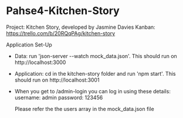 # Pahse4-Kitchen-Story

Project: Kitchen Story, developed by Jasmine Davies
Kanban: https://trello.com/b/20RQqPAg/kitchen-story

Application Set-Up

- Data: run 'json-server --watch mock_data.json'. This should run on http://localhost:3000

- Application: cd in the kitchen-story folder and run 'npm start'. This should run on http://localhost:3001

- When you get to /admin-login you can log in using these details:
    username: admin
    password: 123456

    Please refer the the users array in the mock_data.json file